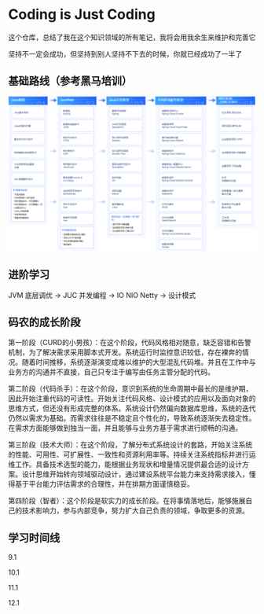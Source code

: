 # Coding is Just Coding

这个仓库，总结了我在这个知识领域的所有笔记，我将会用我余生来维护和完善它

坚持不一定会成功，但坚持到别人坚持不下去的时候，你就已经成功了一半了



## **基础路线（参考黑马培训）**

![](./JavaStudyPlan/img/JavaRoute.png)



## **进阶学习**

JVM 底层调优 -> JUC 并发编程 -> IO NIO Netty -> 设计模式



## **码农的成长阶段**

第一阶段（CURD的小男孩）：在这个阶段，代码风格相对随意，缺乏容错和告警机制，为了解决需求采用脚本式开发。系统运行时监控意识较低，存在裸奔的情况。随着时间推移，系统逐渐演变成难以维护的大型混乱代码堆。并且在工作中与业务方的沟通并不直接，自己只专注于编写由任务主管分配的代码。

第二阶段（代码杀手）：在这个阶段，意识到系统的生命周期中最长的是维护期，因此开始注重代码的可读性。开始关注代码风格、设计模式的应用以及面向对象的思维方式，但还没有形成完整的体系。系统设计仍然偏向数据库思维，系统的迭代仍然以需求为基础。而需求往往是不稳定且个性化的，导致系统逐渐失去稳定性。在需求方面能够做到独当一面，并且能够与业务方基于需求进行顺畅的沟通。

第三阶段（技术大师）：在这个阶段，了解分布式系统设计的套路，开始关注系统的性能、可用性、可扩展性、一致性和资源利用率等。持续关注系统指标并进行运维工作。具备技术选型的能力，能根据业务现状和增量情况提供最合适的设计方案。设计思维开始转向领域驱动设计，通过建设系统平台能力来支持需求接入，懂得基于平台能力评估需求的合理性，并在排期方面谨慎稳妥。

第四阶段（智者）：这个阶段是软实力的成长阶段。在将事情落地后，能够施展自己的技术影响力，参与内部竞争，努力扩大自己负责的领域，争取更多的资源。



## 学习时间线

9.1

10.1

11.1

12.1
